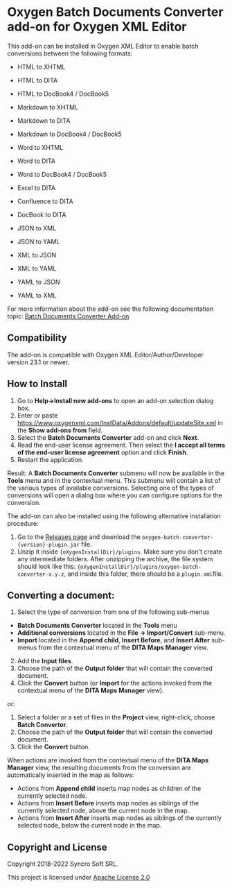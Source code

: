 # Oxygen Batch Documents Converter add-on for Oxygen XML Editor
This add-on can be installed in Oxygen XML Editor to enable batch conversions between the following formats:  

* HTML to XHTML
* HTML to DITA
* HTML to DocBook4 / DocBook5

* Markdown to XHTML
* Markdown to DITA
* Markdown to DocBook4 / DocBook5
 
* Word to XHTML
* Word to DITA
* Word to DocBook4 / DocBook5
* Excel to DITA

* Confluence to DITA

* DocBook to DITA

* JSON to XML
* JSON to YAML
* XML to JSON
* XML to YAML
* YAML to JSON
* YAML to XML

For more information about the add-on see the following documentation topic: [Batch Documents Converter Add-on](https://www.oxygenxml.com/doc/ug-editor/topics/batch-converter-addon.html)

## Compatibility

The add-on is compatible with Oxygen XML Editor/Author/Developer version 23.1 or newer. 

## How to Install

1. Go to **Help->Install new add-ons** to open an add-on selection dialog box.
2. Enter or paste https://www.oxygenxml.com/InstData/Addons/default/updateSite.xml in the **Show add-ons from** field.
3. Select the **Batch Documents Converter** add-on and click **Next**.
4. Read the end-user license agreement. Then select the **I accept all terms of the end-user license agreement** option and click **Finish**.
5. Restart the application. 

Result: A **Batch Documents Converter** submenu will now be available in the **Tools** menu and in the contextual menu. This submenu will contain a list of the various types of available conversions. Selecting one of the types of conversions will open a dialog box where you can configure options for the conversion.

The add-on can also be installed using the following alternative installation procedure:
1. Go to the [Releases page](https://github.com/oxygenxml/oxygen-resources-converter/releases/latest) and download the `oxygen-batch-converter-{version}-plugin.jar` file.
2. Unzip it inside `{oXygenInstallDir}/plugins`. Make sure you don't create any intermediate folders. After unzipping the archive, the file system should look like this: `{oXygenInstallDir}/plugins/oxygen-batch-converter-x.y.z`, and inside this folder, there should be a `plugin.xml`file.


## Converting a document:

1. Select the type of conversion from one of the following sub-menus 
- **Batch Documents Converter** located in the **Tools** menu 
- **Additional conversions** located in the **File -> Import/Convert** sub-menu.
- **Import** located in the **Append child**, **Insert Before**, and **Insert After** sub-menus from the contextual menu of the **DITA Maps Manager** view.
2. Add the **Input files**.
3. Choose the path of the **Output folder** that will contain the converted document.
4. Click the **Convert** button (or **Import** for the actions invoked from the contextual menu of the **DITA Maps Manager** view).

or:

1. Select a folder or a set of files in the **Project** view, right-click, choose **Batch Convertor**. 
1. Choose the path of the **Output folder** that will contain the converted document.
1. Click the **Convert** button.

When actions are invoked from the contextual menu of the **DITA Maps Manager** view, 
the resulting documents from the conversion are automatically inserted in the map as follows:
* Actions from **Append child** inserts map nodes as children of the currently selected node.
* Actions from **Insert Before** inserts map nodes as siblings of the currently selected node, above the current node in the map.
* Actions from **Insert After** inserts map nodes as siblings of the currently selected node, below the current node in the map.

Copyright and License
---------------------
Copyright 2018-2022 Syncro Soft SRL.

This project is licensed under [Apache License 2.0](https://github.com/oxygenxml/oxygen-resources-converter/blob/master/LICENSE)
